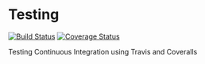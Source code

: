 # Testing

[![Build Status](https://travis-ci.com/heySourabh/Testing.svg?branch=master)](https://travis-ci.com/heySourabh/Testing)
[![Coverage Status](https://coveralls.io/repos/github/heySourabh/Testing/badge.svg?branch=master)](https://coveralls.io/github/heySourabh/Testing?branch=master)

Testing Continuous Integration using Travis and Coveralls
